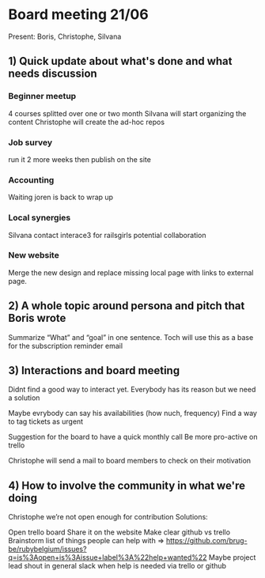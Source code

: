 # Board meeting 21/06

Present: Boris, Christophe, Silvana

## 1) Quick update about what's done and what needs discussion

### Beginner meetup

4 courses splitted over one or two month
Silvana will start organizing the content
Christophe will create the ad-hoc repos

### Job survey
run it 2 more weeks
then publish on the site

### Accounting
Waiting joren is back to wrap up

### Local synergies
Silvana contact interace3 for railsgirls potential collaboration

### New website
Merge the new design and replace missing local page with links to external page.


## 2) A whole topic around persona and pitch that Boris wrote

Summarize “What” and “goal” in one sentence.
Toch will use this as a base for the subscription reminder email

## 3) Interactions and board meeting

Didnt find a good way to interact yet. 
Everybody has its reason but we need a solution

Maybe evrybody can say his availabilities (how nuch, frequency)
Find a way to tag tickets as urgent

Suggestion for the board to have a quick monthly call
Be more pro-active on trello

Christophe will send a mail to board members to check on their motivation


## 4) How to involve the community in what we're doing

Christophe we’re not open enough for contribution
Solutions: 

Open trello board
Share it on the website
Make clear github vs trello
Brainstorm list of things people can help with => https://github.com/brug-be/rubybelgium/issues?q=is%3Aopen+is%3Aissue+label%3A%22help+wanted%22
Maybe project lead shout in general slack when help is needed via trello or github


